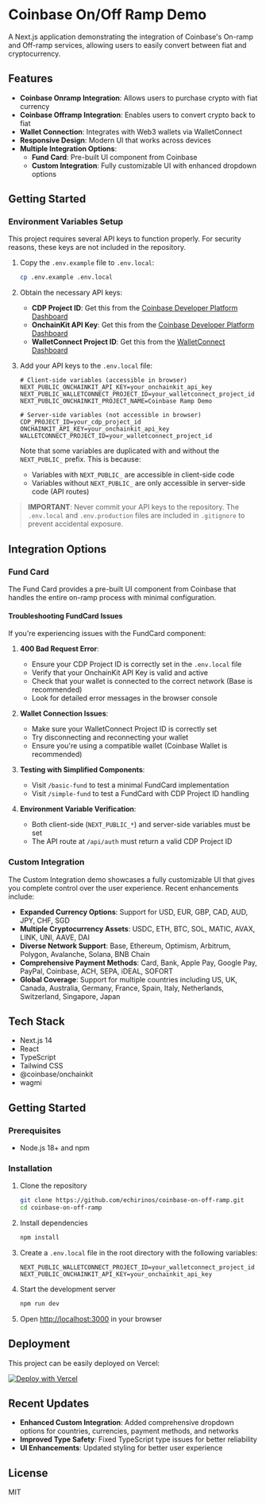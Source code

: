 # Coinbase On/Off Ramp Demo

A Next.js application demonstrating the integration of Coinbase's On-ramp and Off-ramp services, allowing users to easily convert between fiat and cryptocurrency.

## Features

- **Coinbase Onramp Integration**: Allows users to purchase crypto with fiat currency
- **Coinbase Offramp Integration**: Enables users to convert crypto back to fiat
- **Wallet Connection**: Integrates with Web3 wallets via WalletConnect
- **Responsive Design**: Modern UI that works across devices
- **Multiple Integration Options**:
  - **Fund Card**: Pre-built UI component from Coinbase
  - **Custom Integration**: Fully customizable UI with enhanced dropdown options

## Getting Started

### Environment Variables Setup

This project requires several API keys to function properly. For security reasons, these keys are not included in the repository.

1. Copy the `.env.example` file to `.env.local`:

   ```bash
   cp .env.example .env.local
   ```

2. Obtain the necessary API keys:

   - **CDP Project ID**: Get this from the [Coinbase Developer Platform Dashboard](https://portal.cdp.coinbase.com/)
   - **OnchainKit API Key**: Get this from the [Coinbase Developer Platform Dashboard](https://portal.cdp.coinbase.com/)
   - **WalletConnect Project ID**: Get this from the [WalletConnect Dashboard](https://cloud.walletconnect.com/)

3. Add your API keys to the `.env.local` file:

   ```
   # Client-side variables (accessible in browser)
   NEXT_PUBLIC_ONCHAINKIT_API_KEY=your_onchainkit_api_key
   NEXT_PUBLIC_WALLETCONNECT_PROJECT_ID=your_walletconnect_project_id
   NEXT_PUBLIC_ONCHAINKIT_PROJECT_NAME=Coinbase Ramp Demo

   # Server-side variables (not accessible in browser)
   CDP_PROJECT_ID=your_cdp_project_id
   ONCHAINKIT_API_KEY=your_onchainkit_api_key
   WALLETCONNECT_PROJECT_ID=your_walletconnect_project_id
   ```

   Note that some variables are duplicated with and without the `NEXT_PUBLIC_` prefix. This is because:

   - Variables with `NEXT_PUBLIC_` are accessible in client-side code
   - Variables without `NEXT_PUBLIC_` are only accessible in server-side code (API routes)

> **IMPORTANT**: Never commit your API keys to the repository. The `.env.local` and `.env.production` files are included in `.gitignore` to prevent accidental exposure.

## Integration Options

### Fund Card

The Fund Card provides a pre-built UI component from Coinbase that handles the entire on-ramp process with minimal configuration.

#### Troubleshooting FundCard Issues

If you're experiencing issues with the FundCard component:

1. **400 Bad Request Error**:

   - Ensure your CDP Project ID is correctly set in the `.env.local` file
   - Verify that your OnchainKit API Key is valid and active
   - Check that your wallet is connected to the correct network (Base is recommended)
   - Look for detailed error messages in the browser console

2. **Wallet Connection Issues**:

   - Make sure your WalletConnect Project ID is correctly set
   - Try disconnecting and reconnecting your wallet
   - Ensure you're using a compatible wallet (Coinbase Wallet is recommended)

3. **Testing with Simplified Components**:

   - Visit `/basic-fund` to test a minimal FundCard implementation
   - Visit `/simple-fund` to test a FundCard with CDP Project ID handling

4. **Environment Variable Verification**:
   - Both client-side (`NEXT_PUBLIC_*`) and server-side variables must be set
   - The API route at `/api/auth` must return a valid CDP Project ID

### Custom Integration

The Custom Integration demo showcases a fully customizable UI that gives you complete control over the user experience. Recent enhancements include:

- **Expanded Currency Options**: Support for USD, EUR, GBP, CAD, AUD, JPY, CHF, SGD
- **Multiple Cryptocurrency Assets**: USDC, ETH, BTC, SOL, MATIC, AVAX, LINK, UNI, AAVE, DAI
- **Diverse Network Support**: Base, Ethereum, Optimism, Arbitrum, Polygon, Avalanche, Solana, BNB Chain
- **Comprehensive Payment Methods**: Card, Bank, Apple Pay, Google Pay, PayPal, Coinbase, ACH, SEPA, iDEAL, SOFORT
- **Global Coverage**: Support for multiple countries including US, UK, Canada, Australia, Germany, France, Spain, Italy, Netherlands, Switzerland, Singapore, Japan

## Tech Stack

- Next.js 14
- React
- TypeScript
- Tailwind CSS
- @coinbase/onchainkit
- wagmi

## Getting Started

### Prerequisites

- Node.js 18+ and npm

### Installation

1. Clone the repository

   ```bash
   git clone https://github.com/echirinos/coinbase-on-off-ramp.git
   cd coinbase-on-off-ramp
   ```

2. Install dependencies

   ```bash
   npm install
   ```

3. Create a `.env.local` file in the root directory with the following variables:

   ```
   NEXT_PUBLIC_WALLETCONNECT_PROJECT_ID=your_walletconnect_project_id
   NEXT_PUBLIC_ONCHAINKIT_API_KEY=your_onchainkit_api_key
   ```

4. Start the development server

   ```bash
   npm run dev
   ```

5. Open [http://localhost:3000](http://localhost:3000) in your browser

## Deployment

This project can be easily deployed on Vercel:

[![Deploy with Vercel](https://vercel.com/button)](https://vercel.com/new/clone?repository-url=https%3A%2F%2Fgithub.com%2Fechirinos%2Fcoinbase-on-off-ramp)

## Recent Updates

- **Enhanced Custom Integration**: Added comprehensive dropdown options for countries, currencies, payment methods, and networks
- **Improved Type Safety**: Fixed TypeScript type issues for better reliability
- **UI Enhancements**: Updated styling for better user experience

## License

MIT
